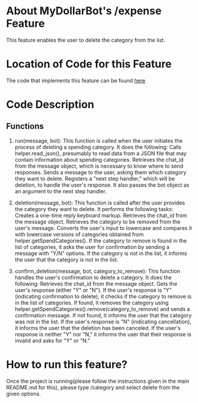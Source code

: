 # About MyDollarBot's /expense Feature
This feature enables the user to delete the category from the list.

# Location of Code for this Feature
The code that implements this feature can be found [here](https://github.com/ebanigogia/dollar_bot/blob/main/code/category_delete.py)

# Code Description
## Functions

1. run(message, bot):
This function is called when the user initiates the process of deleting a spending category. It does the following:
Calls helper.read_json(), presumably to read data from a JSON file that may contain information about spending categories.
Retrieves the chat_id from the message object, which is necessary to know where to send responses.
Sends a message to the user, asking them which category they want to delete.
Registers a "next step handler," which will be deletion, to handle the user's response. It also passes the bot object as an argument to the next step handler.

2. deletion(message, bot):
This function is called after the user provides the category they want to delete. It performs the following tasks:
Creates a one-time reply keyboard markup.
Retrieves the chat_id from the message object.
Retrieves the category to be removed from the user's message.
Converts the user's input to lowercase and compares it with lowercase versions of categories obtained from helper.getSpendCategories().
If the category to remove is found in the list of categories, it asks the user for confirmation by sending a message with "Y/N" options.
If the category is not in the list, it informs the user that the category is not in the list.

3. confirm_deletion(message, bot, category_to_remove):
This function handles the user's confirmation to delete a category. It does the following:
Retrieves the chat_id from the message object.
Gets the user's response (either "Y" or "N").
If the user's response is "Y" (indicating confirmation to delete), it checks if the category to remove is in the list of categories. If found, it removes the category using helper.getSpendCategories().remove(category_to_remove) and sends a confirmation message. If not found, it informs the user that the category was not in the list.
If the user's response is "N" (indicating cancellation), it informs the user that the deletion has been canceled.
If the user's response is neither "Y" nor "N," it informs the user that their response is invalid and asks for "Y" or "N."

# How to run this feature?
Once the project is running(please follow the instructions given in the main README.md for this), please type /category and select delete from the given options.
